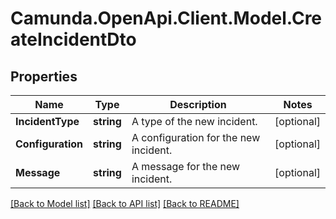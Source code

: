 # Camunda.OpenApi.Client.Model.CreateIncidentDto

## Properties

Name | Type | Description | Notes
------------ | ------------- | ------------- | -------------
**IncidentType** | **string** | A type of the new incident. | [optional] 
**Configuration** | **string** | A configuration for the new incident. | [optional] 
**Message** | **string** | A message for the new incident. | [optional] 

[[Back to Model list]](../README.md#documentation-for-models) [[Back to API list]](../README.md#documentation-for-api-endpoints) [[Back to README]](../README.md)

